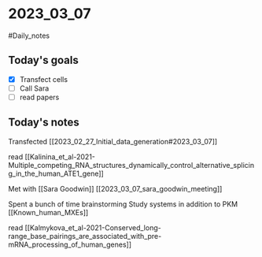 # 2023_03_07 
#Daily_notes
## Today's goals
- [x] Transfect cells
- [ ] Call Sara
- [ ] read papers

## Today's notes

Transfected [[2023_02_27_Initial_data_generation#2023_03_07]]

read [[Kalinina_et_al-2021-Multiple_competing_RNA_structures_dynamically_control_alternative_splicing_in_the_human_ATE1_gene]]

Met with [[Sara Goodwin]] [[2023_03_07_sara_goodwin_meeting]]

Spent a bunch of time brainstorming Study systems in addition to PKM [[Known_human_MXEs]]

read [[Kalmykova_et_al-2021-Conserved_long-range_base_pairings_are_associated_with_pre-mRNA_processing_of_human_genes]]
